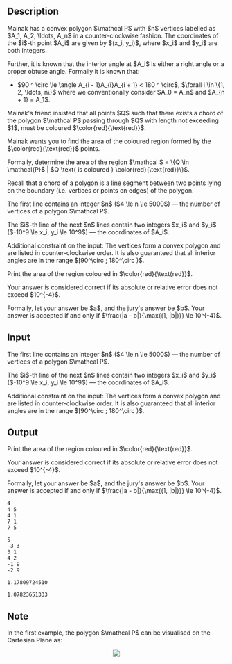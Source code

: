 ## Description

<div><p>Mainak has a convex polygon $\mathcal P$ with $n$ vertices labelled as $A_1, A_2, \ldots, A_n$ in a counter-clockwise fashion. The coordinates of the $i$-th point $A_i$ are given by $(x_i, y_i)$, where $x_i$ and $y_i$ are both integers.</p><p>Further, it is known that the interior angle at $A_i$ is either a right angle or a proper obtuse angle. Formally it is known that: </p><ul> <li> $90 ^ \circ \le \angle A_{i - 1}A_{i}A_{i + 1} &lt; 180 ^ \circ$, $\forall i \in \{1, 2, \ldots, n\}$ where we conventionally consider $A_0 = A_n$ and $A_{n + 1} = A_1$. </li></ul><p>Mainak's friend insisted that all points $Q$ such that there exists a chord of the polygon $\mathcal P$ passing through $Q$ with length <span class="tex-font-style-bf">not exceeding</span> $1$, must be coloured $\color{red}{\text{red}}$. </p><p>Mainak wants you to find the area of the coloured region formed by the $\color{red}{\text{red}}$ points.</p><p>Formally, determine the area of the region $\mathcal S = \{Q \in \mathcal{P}$ | $Q \text{ is coloured } \color{red}{\text{red}}\}$.</p><p>Recall that a chord of a polygon is a line segment between two points lying on the boundary (<span class="tex-font-style-it">i.e.</span> vertices or points on edges) of the polygon. </p></div><div class="input-specification"><p>The first line contains an integer $n$ ($4 \le n \le 5000$) — the number of vertices of a polygon $\mathcal P$.</p><p>The $i$-th line of the next $n$ lines contain two integers $x_i$ and $y_i$ ($-10^9 \le x_i, y_i \le 10^9$) — the coordinates of $A_i$.</p><p>Additional constraint on the input: The vertices form a <span class="tex-font-style-bf">convex</span> polygon and are listed in <span class="tex-font-style-bf">counter-clockwise</span> order. It is also guaranteed that all interior angles are in the range $[90^\circ ; 180^\circ )$.</p></div><div class="output-specification"><p>Print the area of the region coloured in $\color{red}{\text{red}}$.</p><p>Your answer is considered correct if its absolute or relative error does not exceed $10^{-4}$.</p><p>Formally, let your answer be $a$, and the jury's answer be $b$. Your answer is accepted if and only if $\frac{|a - b|}{\max{(1, |b|)}} \le 10^{-4}$.</p></div>

## Input

<p>The first line contains an integer $n$ ($4 \le n \le 5000$) — the number of vertices of a polygon $\mathcal P$.</p><p>The $i$-th line of the next $n$ lines contain two integers $x_i$ and $y_i$ ($-10^9 \le x_i, y_i \le 10^9$) — the coordinates of $A_i$.</p><p>Additional constraint on the input: The vertices form a <span class="tex-font-style-bf">convex</span> polygon and are listed in <span class="tex-font-style-bf">counter-clockwise</span> order. It is also guaranteed that all interior angles are in the range $[90^\circ ; 180^\circ )$.</p>

## Output

<p>Print the area of the region coloured in $\color{red}{\text{red}}$.</p><p>Your answer is considered correct if its absolute or relative error does not exceed $10^{-4}$.</p><p>Formally, let your answer be $a$, and the jury's answer be $b$. Your answer is accepted if and only if $\frac{|a - b|}{\max{(1, |b|)}} \le 10^{-4}$.</p>





```input1
4
4 5
4 1
7 1
7 5
```




```input2
5
-3 3
3 1
4 2
-1 9
-2 9
```




```output1
1.17809724510
```




```output2
1.07823651333
```



## Note

<p>In the first example, the polygon $\mathcal P$ can be visualised on the Cartesian Plane as:</p><center> <img class="tex-graphics" src="file://rZkCXFR2.png" style="max-width: 100.0%;max-height: 100.0%;"> </center>
